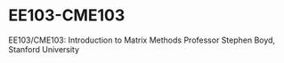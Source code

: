 # EE103-CME103
EE103/CME103: Introduction to Matrix Methods Professor Stephen Boyd, Stanford University
